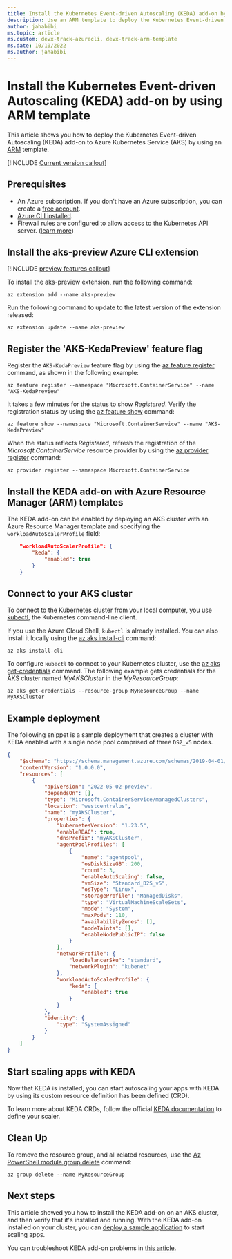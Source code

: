 ```yaml
---
title: Install the Kubernetes Event-driven Autoscaling (KEDA) add-on by using an ARM template
description: Use an ARM template to deploy the Kubernetes Event-driven Autoscaling (KEDA) add-on to Azure Kubernetes Service (AKS).
author: jahabibi
ms.topic: article
ms.custom: devx-track-azurecli, devx-track-arm-template
ms.date: 10/10/2022
ms.author: jahabibi
---
```


# Install the Kubernetes Event-driven Autoscaling (KEDA) add-on by using ARM template

This article shows you how to deploy the Kubernetes Event-driven Autoscaling (KEDA) add-on to Azure Kubernetes Service (AKS) by using an [ARM](../azure-resource-manager/templates/index.yml) template.

[!INCLUDE [Current version callout](./includes/keda/current-version-callout.md)]

## Prerequisites

- An Azure subscription. If you don't have an Azure subscription, you can create a [free account](https://azure.microsoft.com/free).
- [Azure CLI installed](/cli/azure/install-azure-cli).
- Firewall rules are configured to allow access to the Kubernetes API server. ([learn more][aks-firewall-requirements])

## Install the aks-preview Azure CLI extension

[!INCLUDE [preview features callout](includes/preview/preview-callout.md)]

To install the aks-preview extension, run the following command:

```azurecli
az extension add --name aks-preview
```

Run the following command to update to the latest version of the extension released:

```azurecli
az extension update --name aks-preview
```

## Register the 'AKS-KedaPreview' feature flag

Register the `AKS-KedaPreview` feature flag by using the [az feature register][az-feature-register] command, as shown in the following example:

```azurecli-interactive
az feature register --namespace "Microsoft.ContainerService" --name "AKS-KedaPreview"
```

It takes a few minutes for the status to show *Registered*. Verify the registration status by using the [az feature show][az-feature-show] command:

```azurecli-interactive
az feature show --namespace "Microsoft.ContainerService" --name "AKS-KedaPreview"
```

When the status reflects *Registered*, refresh the registration of the *Microsoft.ContainerService* resource provider by using the [az provider register][az-provider-register] command:

```azurecli-interactive
az provider register --namespace Microsoft.ContainerService
```

## Install the KEDA add-on with Azure Resource Manager (ARM) templates

The KEDA add-on can be enabled by deploying an AKS cluster with an Azure Resource Manager template and specifying the `workloadAutoScalerProfile` field:

```json
    "workloadAutoScalerProfile": {
        "keda": {
            "enabled": true
        }
    }
```

## Connect to your AKS cluster

To connect to the Kubernetes cluster from your local computer, you use [kubectl][kubectl], the Kubernetes command-line client.

If you use the Azure Cloud Shell, `kubectl` is already installed. You can also install it locally using the [az aks install-cli][] command:

```azurecli
az aks install-cli
```

To configure `kubectl` to connect to your Kubernetes cluster, use the [az aks get-credentials][] command. The following example gets credentials for the AKS cluster named *MyAKSCluster* in the *MyResourceGroup*:

```azurecli
az aks get-credentials --resource-group MyResourceGroup --name MyAKSCluster
```

## Example deployment

The following snippet is a sample deployment that creates a cluster with KEDA enabled with a single node pool comprised of three `DS2_v5` nodes.

```json
{
    "$schema": "https://schema.management.azure.com/schemas/2019-04-01/deploymentTemplate.json#",
    "contentVersion": "1.0.0.0",
    "resources": [
        {
            "apiVersion": "2022-05-02-preview",
            "dependsOn": [],
            "type": "Microsoft.ContainerService/managedClusters",
            "location": "westcentralus",
            "name": "myAKSCluster",
            "properties": {
                "kubernetesVersion": "1.23.5",
                "enableRBAC": true,
                "dnsPrefix": "myAKSCluster",
                "agentPoolProfiles": [
                    {
                        "name": "agentpool",
                        "osDiskSizeGB": 200,
                        "count": 3,
                        "enableAutoScaling": false,
                        "vmSize": "Standard_D2S_v5",
                        "osType": "Linux",
                        "storageProfile": "ManagedDisks",
                        "type": "VirtualMachineScaleSets",
                        "mode": "System",
                        "maxPods": 110,
                        "availabilityZones": [],
                        "nodeTaints": [],
                        "enableNodePublicIP": false
                    }
                ],
                "networkProfile": {
                    "loadBalancerSku": "standard",
                    "networkPlugin": "kubenet"
                },
                "workloadAutoScalerProfile": {
                    "keda": {
                        "enabled": true
                    }
                }
            },
            "identity": {
                "type": "SystemAssigned"
            }
        }
    ]
}
```

## Start scaling apps with KEDA

Now that KEDA is installed, you can start autoscaling your apps with KEDA by using its custom resource definition has been defined (CRD).

To learn more about KEDA CRDs, follow the official [KEDA documentation][keda-scalers] to define your scaler.

## Clean Up

To remove the resource group, and all related resources, use the [Az PowerShell module group delete][az-group-delete] command:

```azurecli
az group delete --name MyResourceGroup
```

## Next steps

This article showed you how to install the KEDA add-on on an AKS cluster, and then verify that it's installed and running. With the KEDA add-on installed on your cluster, you can [deploy a sample application][keda-sample] to start scaling apps.

You can troubleshoot KEDA add-on problems in [this article][keda-troubleshoot].

<!-- LINKS - internal -->
[az-aks-create]: /cli/azure/aks#az-aks-create
[az aks install-cli]: /cli/azure/aks#az-aks-install-cli
[az aks get-credentials]: /cli/azure/aks#az-aks-get-credentials
[az aks update]: /cli/azure/aks#az-aks-update
[az-group-delete]: /cli/azure/group#az-group-delete
[keda-troubleshoot]: /troubleshoot/azure/azure-kubernetes/troubleshoot-kubernetes-event-driven-autoscaling-add-on?context=/azure/aks/context/aks-context
[aks-firewall-requirements]: outbound-rules-control-egress.md#azure-global-required-network-rules
[az-provider-register]: /cli/azure/provider#az-provider-register
[az-feature-register]: /cli/azure/feature#az-feature-register
[az-feature-show]: /cli/azure/feature#az-feature-show

<!-- LINKS - external -->
[kubectl]: https://kubernetes.io/docs/reference/kubectl/
[keda]: https://keda.sh/
[keda-scalers]: https://keda.sh/docs/scalers/
[keda-sample]: https://github.com/kedacore/sample-dotnet-worker-servicebus-queue
